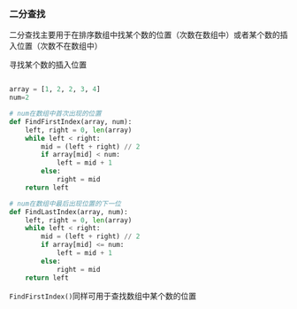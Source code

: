 ### 二分查找

二分查找主要用于在排序数组中找某个数的位置（次数在数组中）或者某个数的插入位置（次数不在数组中）


寻找某个数的插入位置
```python

array = [1, 2, 2, 3, 4]
num=2

# num在数组中首次出现的位置
def FindFirstIndex(array, num):
    left, right = 0, len(array)
    while left < right:
        mid = (left + right) // 2
        if array[mid] < num:
            left = mid + 1
        else:
            right = mid
    return left

# num在数组中最后出现位置的下一位
def FindLastIndex(array, num):
    left, right = 0, len(array)
    while left < right:
        mid = (left + right) // 2
        if array[mid] <= num:
            left = mid + 1
        else:
            right = mid
    return left


```

`FindFirstIndex()`同样可用于查找数组中某个数的位置
